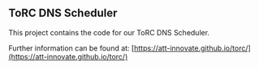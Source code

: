 ## ToRC DNS Scheduler

This project contains the code for our ToRC DNS Scheduler.

Further information can be found at: [https://att-innovate.github.io/torc/](https://att-innovate.github.io/torc/)